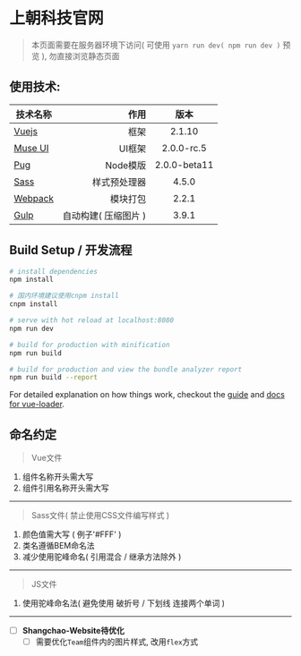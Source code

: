 # 上朝科技官网

> 本页面需要在服务器环境下访问( 可使用 `yarn run dev( npm run dev )` 预览 ), 勿直接浏览静态页面

## 使用技术:
| 技术名称                                                      | 作用                    |  版本  |
| --------                                                      | -----:                | :----:  |
| [Vuejs](http://cn.vuejs.org/)                                 | 框架                  |   2.1.10     |
| [Muse UI](https://museui.github.io/#/index)                   | UI框架                |  2.0.0-rc.5  |
| [Pug](https://pugjs.org/zh-cn/api/getting-started.html)       | Node模版              |  2.0.0-beta11  |
| [Sass](http://www.sass-zh.com/)                               | 样式预处理器           |  4.5.0  |
| [Webpack](http://webpackdoc.com/)                             | 模块打包              |  2.2.1  |
| [Gulp](http://www.gulpjs.com.cn/)                             | 自动构建( 压缩图片 )   |  3.9.1  |

## Build Setup / 开发流程

``` bash
# install dependencies
npm install

# 国内环境建议使用cnpm install
cnpm install

# serve with hot reload at localhost:8080
npm run dev

# build for production with minification
npm run build

# build for production and view the bundle analyzer report
npm run build --report
```


For detailed explanation on how things work, checkout the [guide](http://vuejs-templates.github.io/webpack/) and [docs for vue-loader](http://vuejs.github.io/vue-loader).

## 命名约定
> Vue文件

1. 组件名称开头需大写
2. 组件引用名称开头需大写

***

> Sass文件( 禁止使用CSS文件编写样式 )

1. 颜色值需大写 ( 例子'#FFF' )
2. 类名遵循BEM命名法
3. 减少使用驼峰命名( 引用混合 / 继承方法除外 )

***

> JS文件

1. 使用驼峰命名法( 避免使用 破折号 / 下划线 连接两个单词 )

***

- [ ] **Shangchao-Website待优化**
    - [ ]  需要优化`Team`组件内的图片样式, 改用`flex`方式

